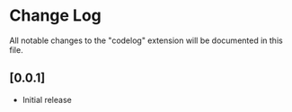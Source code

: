 # Change Log

All notable changes to the "codelog" extension will be documented in this file.

## [0.0.1]

- Initial release